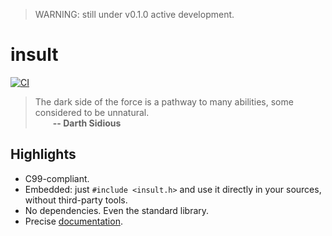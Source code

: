 > WARNING: still under v0.1.0 active development.

# insult
[![CI](https://github.com/Hirrolot/insult/workflows/C/C++%20CI/badge.svg)](https://github.com/Hirrolot/insult/actions)

> The dark side of the force is a pathway to many abilities, some considered to be unnatural.<br>&emsp;&emsp;<b>-- Darth Sidious</b>

[domain-specific languages]: https://en.wikipedia.org/wiki/Domain-specific_language
[recursion is blocked]: https://github.com/pfultz2/Cloak/wiki/C-Preprocessor-tricks,-tips,-and-idioms#recursion
[metalanguage]: https://en.wikipedia.org/wiki/Metalanguage

## Highlights
 - C99-compliant.
 - Embedded: just `#include <insult.h>` and use it directly in your sources, without third-party tools.
 - No dependencies. Even the standard library.
 - Precise [documentation](https://hirrolot.github.io/insult/).
